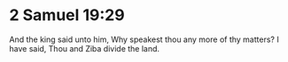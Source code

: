 # 2 Samuel 19:29

And the king said unto him, Why speakest thou any more of thy matters? I have said, Thou and Ziba divide the land.